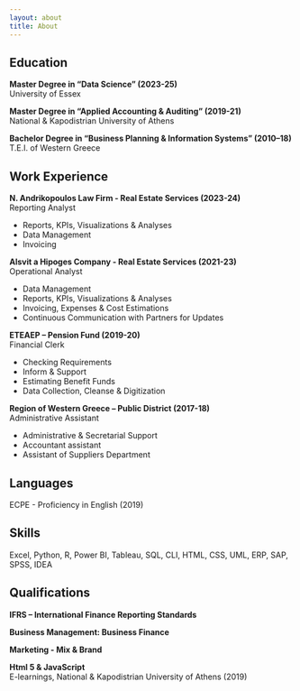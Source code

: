 ```yaml
---
layout: about
title: About
---
```


## Education
<p><strong>Master Degree in “Data Science” (2023-25)</strong><br>
University of Essex</p>

<p><strong>Master Degree in “Applied Accounting & Auditing” (2019-21)</strong><br>
National & Kapodistrian University of Athens</p>

<p><strong>Bachelor Degree in “Business Planning & Information Systems” (2010–18)</strong><br>
T.E.I. of Western Greece</p>

## Work Experience
<p><strong>N. Andrikopoulos Law Firm - Real Estate Services (2023-24)</strong><br>
Reporting Analyst</p>
<ul>
<li>Reports, KPIs, Visualizations & Analyses</li>
<li>Data Management</li>
<li>Invoicing</li>
</ul>
</p>

<p><strong>Alsvit a Hipoges Company - Real Estate Services (2021-23)</strong><br>
Operational Analyst</p>
<ul>
<li>Data Management</li>
<li>Reports, KPIs, Visualizations & Analyses</li>
<li>Invoicing, Expenses & Cost Estimations</li>
<li>Continuous Communication with Partners for Updates</li>
</ul>
</p>

<p><strong>ETEAEP – Pension Fund (2019-20)</strong><br>
Financial Clerk</p>
<ul>
<li>Checking Requirements</li>
<li>Inform & Support</li>
<li>Estimating Benefit Funds</li>
<li>Data Collection, Cleanse & Digitization</li>
</ul>
</p>

<p><strong>Region of Western Greece – Public District (2017-18)</strong><br>
Administrative Assistant</p>
<ul>
<li>Administrative & Secretarial Support</li>
<li>Accountant assistant</li>
<li>Assistant of Suppliers Department</li>
</ul>
</p>

## Languages
<p>ECPE - Proficiency in English (2019)</p>

## Skills
<p>Excel, Python, R, Power BI, Tableau, SQL, CLI, HTML, CSS, UML, ERP, SAP, SPSS, IDEA</p>

## Qualifications
<p><strong>IFRS – International Finance Reporting Standards</strong><br>
<p><strong>Business Management: Business Finance</strong><br>
<p><strong>Marketing - Mix & Brand</strong><br>
<p><strong>Html 5 & JavaScript</strong><br>
E-learnings, National & Kapodistrian University of Athens (2019)</p>


